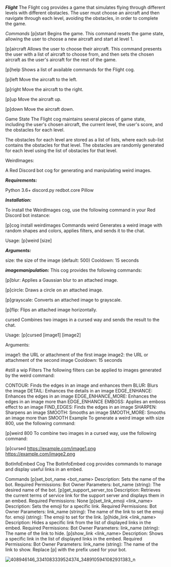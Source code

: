 ***Flight***
The Flight cog provides a game that simulates flying through different levels with different obstacles. The user must choose an aircraft and then navigate through each level, avoiding the obstacles, in order to complete the game.

*Commands*
[p]start
Begins the game. This command resets the game state, allowing the user to choose a new aircraft and start at level 1.

[p]aircraft
Allows the user to choose their aircraft. This command presents the user with a list of aircraft to choose from, and then sets the chosen aircraft as the user's aircraft for the rest of the game.

[p]help
Shows a list of available commands for the Flight cog.

[p]left
Move the aircraft to the left.

[p]right
Move the aircraft to the right.

[p]up
Move the aircraft up.

[p]down
Move the aircraft down.

Game State
The Flight cog maintains several pieces of game state, including the user's chosen aircraft, the current level, the user's score, and the obstacles for each level.

The obstacles for each level are stored as a list of lists, where each sub-list contains the obstacles for that level. The obstacles are randomly generated for each level using the list of obstacles for that level.





WeirdImages:

A Red Discord bot cog for generating and manipulating weird images.

***Requirements:***

Python 3.6+
discord.py
redbot.core
Pillow

***Installation:***

To install the WeirdImages cog, use the following command in your Red Discord bot instance:


[p]cog install weirdimages
Commands
weird
Generates a weird image with random shapes and colors, applies filters, and sends it to the chat.

Usage: [p]weird [size]

***Arguments:***

size: the size of the image (default: 500)
Cooldown: 15 seconds

***imagemanipulation:***
 This cog provides the following commands:
 
  [p]blur: Applies a Gaussian blur to an attached image.
  
  [p]circle: Draws a circle on an attached image.
  
  [p]grayscale: Converts an attached image to grayscale.
  
  [p]flip: Flips an attached image horizontally.
  




cursed
Combines two images in a cursed way and sends the result to the chat.

Usage: [p]cursed [image1] [image2]

Arguments:

image1: the URL or attachment of the first image
image2: the URL or attachment of the second image
Cooldown: 15 seconds




#still a wip
Filters
The following filters can be applied to images generated by the weird command:

CONTOUR: Finds the edges in an image and enhances them
BLUR: Blurs the image
DETAIL: Enhances the details in an image
EDGE_ENHANCE: Enhances the edges in an image
EDGE_ENHANCE_MORE: Enhances the edges in an image more than EDGE_ENHANCE
EMBOSS: Applies an emboss effect to an image
FIND_EDGES: Finds the edges in an image
SHARPEN: Sharpens an image
SMOOTH: Smooths an image
SMOOTH_MORE: Smooths an image more than SMOOTH
Example
To generate a weird image with size 800, use the following command:


[p]weird 800
To combine two images in a cursed way, use the following command:

[p]cursed https://example.com/image1.png https://example.com/image2.png




BotInfoEmbed Cog
The BotInfoEmbed cog provides commands to manage and display useful links in an embed.

Commands
[p]set_bot_name <bot_name>
Description: Sets the name of the bot.
Required Permissions: Bot Owner
Parameters:
bot_name (string): The desired name of the bot.
[p]get_support_server_tos
Description: Retrieves the current terms of service link for the support server and displays them in an embed.
Required Permissions: None
[p]set_link_emoji <link_name> <emoji>
Description: Sets the emoji for a specific link.
Required Permissions: Bot Owner
Parameters:
link_name (string): The name of the link to set the emoji for.
emoji (string): The emoji to set for the link.
[p]hide_link <link_name>
Description: Hides a specific link from the list of displayed links in the embed.
Required Permissions: Bot Owner
Parameters:
link_name (string): The name of the link to hide.
[p]show_link <link_name>
Description: Shows a specific link in the list of displayed links in the embed.
Required Permissions: Bot Owner
Parameters:
link_name (string): The name of the link to show.
Replace [p] with the prefix used for your bot.

![408946146_3341083339524374_3489105941082931383_n](https://github.com/BenCos17/ben-cogs/assets/52817096/ab5bf0ae-8ef7-4b42-a022-1c45126d2b20)
